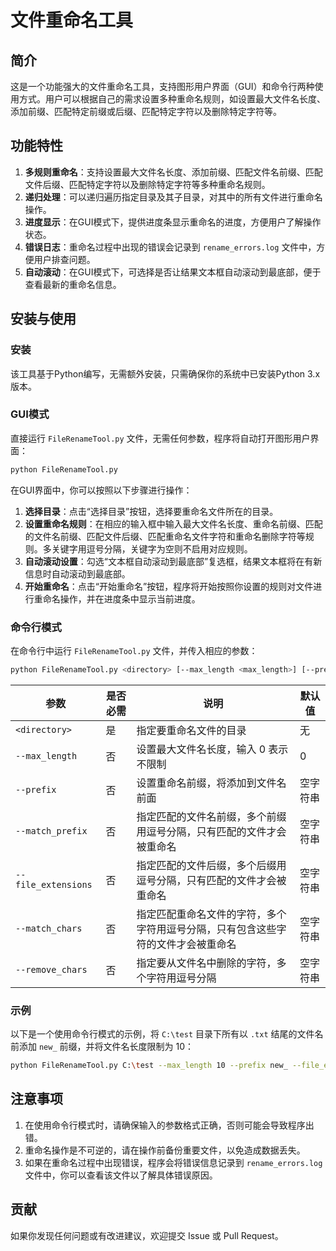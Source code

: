 # 文件重命名工具

## 简介
这是一个功能强大的文件重命名工具，支持图形用户界面（GUI）和命令行两种使用方式。用户可以根据自己的需求设置多种重命名规则，如设置最大文件名长度、添加前缀、匹配特定前缀或后缀、匹配特定字符以及删除特定字符等。

## 功能特性
1. **多规则重命名**：支持设置最大文件名长度、添加前缀、匹配文件名前缀、匹配文件后缀、匹配特定字符以及删除特定字符等多种重命名规则。
2. **递归处理**：可以递归遍历指定目录及其子目录，对其中的所有文件进行重命名操作。
3. **进度显示**：在GUI模式下，提供进度条显示重命名的进度，方便用户了解操作状态。
4. **错误日志**：重命名过程中出现的错误会记录到 `rename_errors.log` 文件中，方便用户排查问题。
5. **自动滚动**：在GUI模式下，可选择是否让结果文本框自动滚动到最底部，便于查看最新的重命名信息。

## 安装与使用

### 安装
该工具基于Python编写，无需额外安装，只需确保你的系统中已安装Python 3.x 版本。

### GUI模式
直接运行 `FileRenameTool.py` 文件，无需任何参数，程序将自动打开图形用户界面：
```bash
python FileRenameTool.py
```
在GUI界面中，你可以按照以下步骤进行操作：
1. **选择目录**：点击“选择目录”按钮，选择要重命名文件所在的目录。
2. **设置重命名规则**：在相应的输入框中输入最大文件名长度、重命名前缀、匹配的文件名前缀、匹配文件后缀、匹配重命名文件字符和重命名删除字符等规则。多关键字用逗号分隔，关键字为空则不启用对应规则。
3. **自动滚动设置**：勾选“文本框自动滚动到最底部”复选框，结果文本框将在有新信息时自动滚动到最底部。
4. **开始重命名**：点击“开始重命名”按钮，程序将开始按照你设置的规则对文件进行重命名操作，并在进度条中显示当前进度。

### 命令行模式
在命令行中运行 `FileRenameTool.py` 文件，并传入相应的参数：
```bash
python FileRenameTool.py <directory> [--max_length <max_length>] [--prefix <prefix>] [--match_prefix <match_prefix>] [--file_extensions <file_extensions>] [--match_chars <match_chars>] [--remove_chars <remove_chars>]
```

| 参数 | 是否必需 | 说明 | 默认值 |
| --- | --- | --- | --- |
| `<directory>` | 是 | 指定要重命名文件的目录 | 无 |
| `--max_length` | 否 | 设置最大文件名长度，输入 0 表示不限制 | 0 |
| `--prefix` | 否 | 设置重命名前缀，将添加到文件名前面 | 空字符串 |
| `--match_prefix` | 否 | 指定匹配的文件名前缀，多个前缀用逗号分隔，只有匹配的文件才会被重命名 | 空字符串 |
| `--file_extensions` | 否 | 指定匹配的文件后缀，多个后缀用逗号分隔，只有匹配的文件才会被重命名 | 空字符串 |
| `--match_chars` | 否 | 指定匹配重命名文件的字符，多个字符用逗号分隔，只有包含这些字符的文件才会被重命名 | 空字符串 |
| `--remove_chars` | 否 | 指定要从文件名中删除的字符，多个字符用逗号分隔 | 空字符串 |

### 示例
以下是一个使用命令行模式的示例，将 `C:\test` 目录下所有以 `.txt` 结尾的文件名前添加 `new_` 前缀，并将文件名长度限制为 10：
```bash
python FileRenameTool.py C:\test --max_length 10 --prefix new_ --file_extensions .txt
```

## 注意事项
1. 在使用命令行模式时，请确保输入的参数格式正确，否则可能会导致程序出错。
2. 重命名操作是不可逆的，请在操作前备份重要文件，以免造成数据丢失。
3. 如果在重命名过程中出现错误，程序会将错误信息记录到 `rename_errors.log` 文件中，你可以查看该文件以了解具体错误原因。

## 贡献
如果你发现任何问题或有改进建议，欢迎提交 Issue 或 Pull Request。